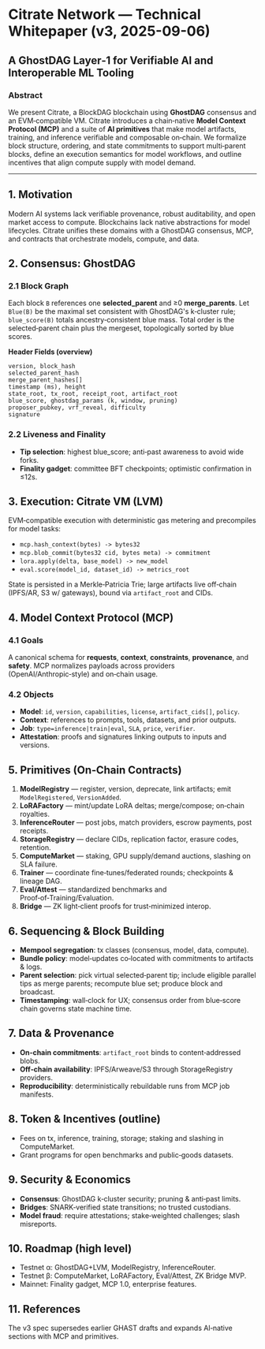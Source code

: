 # Citrate Network — Technical Whitepaper (v3, 2025-09-06)
## A GhostDAG Layer‑1 for Verifiable AI and Interoperable ML Tooling

### Abstract
We present Citrate, a BlockDAG blockchain using **GhostDAG** consensus and an EVM‑compatible VM. Citrate introduces a chain‑native **Model Context Protocol (MCP)** and a suite of **AI primitives** that make model artifacts, training, and inference verifiable and composable on‑chain. We formalize block structure, ordering, and state commitments to support multi‑parent blocks, define an execution semantics for model workflows, and outline incentives that align compute supply with model demand.

---

## 1. Motivation
Modern AI systems lack verifiable provenance, robust auditability, and open market access to compute. Blockchains lack native abstractions for model lifecycles. Citrate unifies these domains with a GhostDAG consensus, MCP, and contracts that orchestrate models, compute, and data.

## 2. Consensus: GhostDAG
### 2.1 Block Graph
Each block `B` references one **selected_parent** and ≥0 **merge_parents**. Let `Blue(B)` be the maximal set consistent with GhostDAG's k‑cluster rule; `blue_score(B)` totals ancestry‑consistent blue mass. Total order is the selected‑parent chain plus the mergeset, topologically sorted by blue scores.

**Header Fields (overview)**
```
version, block_hash
selected_parent_hash
merge_parent_hashes[]
timestamp (ms), height
state_root, tx_root, receipt_root, artifact_root
blue_score, ghostdag_params (k, window, pruning)
proposer_pubkey, vrf_reveal, difficulty
signature
```
### 2.2 Liveness and Finality
- **Tip selection**: highest blue_score; anti‑past awareness to avoid wide forks.
- **Finality gadget**: committee BFT checkpoints; optimistic confirmation in ≤12s.

## 3. Execution: Citrate VM (LVM)
EVM‑compatible execution with deterministic gas metering and precompiles for model tasks:
- `mcp.hash_context(bytes) -> bytes32`
- `mcp.blob_commit(bytes32 cid, bytes meta) -> commitment`
- `lora.apply(delta, base_model) -> new_model`
- `eval.score(model_id, dataset_id) -> metrics_root`

State is persisted in a Merkle‑Patricia Trie; large artifacts live off‑chain (IPFS/AR, S3 w/ gateways), bound via `artifact_root` and CIDs.

## 4. Model Context Protocol (MCP)
### 4.1 Goals
A canonical schema for **requests**, **context**, **constraints**, **provenance**, and **safety**. MCP normalizes payloads across providers (OpenAI/Anthropic‑style) and on‑chain usage.
### 4.2 Objects
- **Model**: `id`, `version`, `capabilities`, `license`, `artifact_cids[]`, `policy`.
- **Context**: references to prompts, tools, datasets, and prior outputs.
- **Job**: `type=inference|train|eval`, `SLA`, `price`, `verifier`.
- **Attestation**: proofs and signatures linking outputs to inputs and versions.

## 5. Primitives (On‑Chain Contracts)
1. **ModelRegistry** — register, version, deprecate, link artifacts; emit `ModelRegistered`, `VersionAdded`.
2. **LoRAFactory** — mint/update LoRA deltas; merge/compose; on‑chain royalties.
3. **InferenceRouter** — post jobs, match providers, escrow payments, post receipts.
4. **StorageRegistry** — declare CIDs, replication factor, erasure codes, retention.
5. **ComputeMarket** — staking, GPU supply/demand auctions, slashing on SLA failure.
6. **Trainer** — coordinate fine‑tunes/federated rounds; checkpoints & lineage DAG.
7. **Eval/Attest** — standardized benchmarks and Proof‑of‑Training/Evaluation.
8. **Bridge** — ZK light‑client proofs for trust‑minimized interop.

## 6. Sequencing & Block Building
- **Mempool segregation**: tx classes (consensus, model, data, compute).
- **Bundle policy**: model‑updates co‑located with commitments to artifacts & logs.
- **Parent selection**: pick virtual selected‑parent tip; include eligible parallel tips as merge parents; recompute blue set; produce block and broadcast.
- **Timestamping**: wall‑clock for UX; consensus order from blue‑score chain governs state machine time.

## 7. Data & Provenance
- **On‑chain commitments**: `artifact_root` binds to content‑addressed blobs.
- **Off‑chain availability**: IPFS/Arweave/S3 through StorageRegistry providers.
- **Reproducibility**: deterministically rebuildable runs from MCP job manifests.

## 8. Token & Incentives (outline)
- Fees on tx, inference, training, storage; staking and slashing in ComputeMarket.
- Grant programs for open benchmarks and public‑goods datasets.

## 9. Security & Economics
- **Consensus**: GhostDAG k‑cluster security; pruning & anti‑past limits.
- **Bridges**: SNARK‑verified state transitions; no trusted custodians.
- **Model fraud**: require attestations; stake‑weighted challenges; slash misreports.

## 10. Roadmap (high level)
- Testnet α: GhostDAG+LVM, ModelRegistry, InferenceRouter.
- Testnet β: ComputeMarket, LoRAFactory, Eval/Attest, ZK Bridge MVP.
- Mainnet: Finality gadget, MCP 1.0, enterprise features.

## 11. References
The v3 spec supersedes earlier GHAST drafts and expands AI‑native sections with MCP and primitives.
